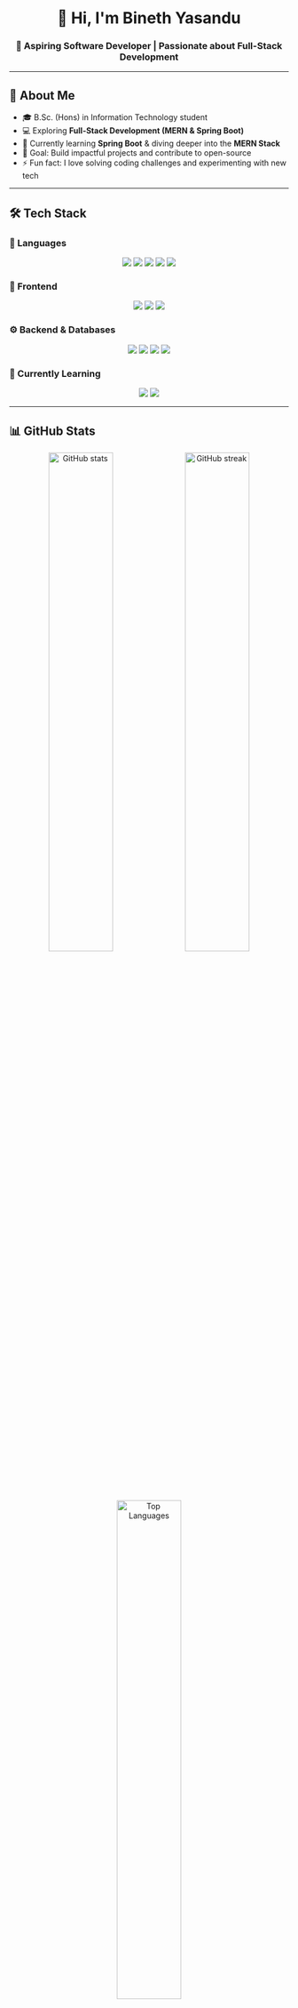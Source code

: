 <h1 align="center">👋 Hi, I'm Bineth Yasandu</h1>
<h3 align="center">🚀 Aspiring Software Developer | Passionate about Full-Stack Development</h3>

---

## 🌟 About Me
- 🎓 B.Sc. (Hons) in Information Technology student  
- 💻 Exploring **Full-Stack Development (MERN & Spring Boot)**  
- 🌱 Currently learning **Spring Boot** & diving deeper into the **MERN Stack**  
- 🎯 Goal: Build impactful projects and contribute to open-source  
- ⚡ Fun fact: I love solving coding challenges and experimenting with new tech  

---

## 🛠️ Tech Stack  

### 🚩 Languages  
<p align="center"> 
  <img src="https://img.shields.io/badge/C-00599C?style=for-the-badge&logo=c&logoColor=white" />
  <img src="https://img.shields.io/badge/C++-00599C?style=for-the-badge&logo=c%2B%2B&logoColor=white" />
  <img src="https://img.shields.io/badge/Java-orange?style=for-the-badge&logo=openjdk&logoColor=white" />
  <img src="https://img.shields.io/badge/Python-3776AB?style=for-the-badge&logo=python&logoColor=white" />
  <img src="https://img.shields.io/badge/JavaScript-F7DF1E?style=for-the-badge&logo=javascript&logoColor=black" />
</p>

### 🎨 Frontend  
<p align="center"> 
  <img src="https://img.shields.io/badge/HTML5-E34F26?style=for-the-badge&logo=html5&logoColor=white" />
  <img src="https://img.shields.io/badge/CSS3-1572B6?style=for-the-badge&logo=css3&logoColor=white" />
  <img src="https://img.shields.io/badge/React-61DAFB?style=for-the-badge&logo=react&logoColor=black" />
</p>

### ⚙️ Backend & Databases  
<p align="center"> 
  <img src="https://img.shields.io/badge/Node.js-339933?style=for-the-badge&logo=node.js&logoColor=white" />
  <img src="https://img.shields.io/badge/Express.js-000000?style=for-the-badge&logo=express&logoColor=white" />
  <img src="https://img.shields.io/badge/MongoDB-47A248?style=for-the-badge&logo=mongodb&logoColor=white" />
  <img src="https://img.shields.io/badge/SQL-4479A1?style=for-the-badge&logo=mysql&logoColor=white" />
</p>

### 📖 Currently Learning  
<p align="center"> 
  <img src="https://img.shields.io/badge/Spring%20Boot-6DB33F?style=for-the-badge&logo=springboot&logoColor=white" />
  <img src="https://img.shields.io/badge/MERN-000000?style=for-the-badge&logo=mongodb&logoColor=white" />
</p>

---

## 📊 GitHub Stats  
<p align="center">
  <img src="https://github-readme-stats.vercel.app/api?username=bineth-ellepola&show_icons=true&theme=tokyonight" alt="GitHub stats" width="48%"/>
  <img src="https://github-readme-streak-stats.herokuapp.com/?user=bineth-ellepola&theme=tokyonight" alt="GitHub streak" width="48%"/>
</p>

<p align="center">
  <img src="https://github-readme-stats.vercel.app/api/top-langs/?username=bineth-ellepola&layout=compact&theme=tokyonight" alt="Top Languages" width="48%"/>
</p>

---

## 🚀 Projects & Learning Journey  
- 🌐 **MERN Projects** – Building web apps using React, Node.js, Express, MongoDB  
- ☕ **Java & Spring Boot** – Creating APIs and backend systems  
- 📱 Exploring **Mobile App Development** with Android  

---

## 📫 Connect With Me  
<p align="center">
  <a href="https://github.com/bineth-ellepola" target="_blank">
    <img src="https://img.shields.io/badge/GitHub-181717?style=for-the-badge&logo=github" alt="GitHub"/>
  </a>
  <a href="mailto:your-email@example.com" target="_blank">
    <img src="https://img.shields.io/badge/Email-D14836?style=for-the-badge&logo=gmail&logoColor=white" alt="Email"/>
  </a>
  <a href="https://www.linkedin.com/in/your-linkedin" target="_blank">
    <img src="https://img.shields.io/badge/LinkedIn-0077B5?style=for-the-badge&logo=linkedin&logoColor=white" alt="LinkedIn"/>
  </a>
</p>

---

⭐️ *Thanks for visiting my profile! Feel free to explore my repositories and connect with me.*
